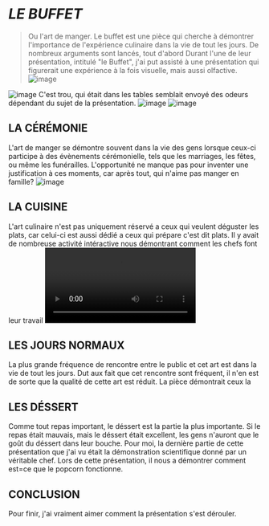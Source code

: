 # _*LE BUFFET*_
>Ou l'art de manger.
Le buffet est une pièce qui cherche à démontrer l'importance de l'expérience culinaire dans la vie de tout les jours. De nombreux arguments sont lancés, tout d'abord
>Durant l'une de leur présentation, intitulé "le Buffet", j'ai put assisté à une présentation qui figurerait une expérience à la fois visuelle, mais aussi olfactive. ![image](https://github.com/ThierryLambert913/H25_TIM_exposition/blob/main/TP1/media/PhotoBuffet.jpg)

![image](https://github.com/ThierryLambert913/H25_TIM_exposition/blob/main/TP1/media/PhotoMechanisme.jpg) C'est trou, qui était dans les tables semblait envoyé des odeurs dépendant du sujet de la présentation.
![image](https://github.com/ThierryLambert913/H25_TIM_exposition/blob/main/TP1/media/PhotoBuffetDebut1.jpg)
![image](https://github.com/ThierryLambert913/H25_TIM_exposition/blob/main/TP1/media/PhotoBuffetDebut2.jpg)
## LA CÉRÉMONIE
L'art de manger se démontre souvent dans la vie des gens lorsque ceux-ci participe à des évènements cérémonielle, tels que les marriages, les fêtes, ou même les funérailles. L'opportunité ne manque pas pour inventer une justification à ces moments, car après tout, qui n'aime pas manger en famille?
![image](https://github.com/ThierryLambert913/H25_TIM_exposition/blob/main/TP1/media/PhotoVielleVideo.jpg)
## LA CUISINE
L'art culinaire n'est pas uniquement réservé a ceux qui veulent déguster les plats, car celui-ci est aussi dédié a ceux qui prépare c'est dit plats. Il y avait de nombreuse activité intéractive nous démontrant comment les chefs font leur travail
![video](https://github.com/ThierryLambert913/H25_TIM_exposition/blob/main/TP1/media/20250130_194519000_iOS.MOV)
## LES JOURS NORMAUX
La  plus grande fréquence de rencontre entre le public et cet art est dans la vie de tout les jours. Dut aux fait que cet rencontre sont fréquent, il n'en est de sorte que la qualité de cette art est réduit. La pièce démontrait ceux la 
## LES DÉSSERT
Comme tout repas important, le déssert est la partie la plus importante. Si le repas était mauvais, mais le déssert était excellent, les gens n'auront que le goût du déssert dans leur bouche. Pour moi, la dernière partie de cette présentation que j'ai vu était la démonstration scientifique donné par un véritable chef. Lors de cette présentation, il nous a démontrer comment est=ce que le popcorn fonctionne.
## CONCLUSION
Pour finir, j'ai vraiment aimer comment la présentation s'est dérouler.
